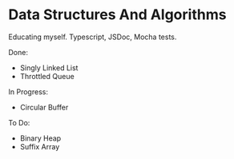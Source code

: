 # Data Structures And Algorithms

Educating myself. Typescript, JSDoc, Mocha tests.

Done:
* Singly Linked List
* Throttled Queue

In Progress:
* Circular Buffer

To Do:
* Binary Heap
* Suffix Array
